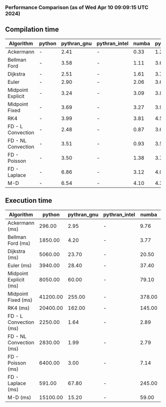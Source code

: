 ### Performance Comparison (as of Wed Apr 10 09:09:15 UTC 2024)
## Compilation time
Algorithm                 | python                    | pythran_gnu               | pythran_intel             | numba                     | pyccel_fortran_gnu        | pyccel_c_gnu              | pyccel_fortran_intel      | pyccel_c_intel           
------------------------- | ------------------------- | ------------------------- | ------------------------- | ------------------------- | ------------------------- | ------------------------- | ------------------------- | -------------------------
Ackermann                 | -                         | 2.41                      | -                         | 0.33                      | 1.27                      | 1.23                      | 1.34                      | 1.36                     
Bellman Ford              | -                         | 3.58                      | -                         | 1.11                      | 3.63                      | 3.90                      | 3.76                      | 4.41                     
Dijkstra                  | -                         | 2.51                      | -                         | 1.61                      | 3.73                      | 3.93                      | 3.89                      | 4.50                     
Euler                     | -                         | 2.90                      | -                         | 2.06                      | 3.61                      | 3.96                      | 3.71                      | 4.41                     
Midpoint Explicit         | -                         | 3.24                      | -                         | 3.09                      | 3.85                      | 4.22                      | 4.00                      | 4.60                     
Midpoint Fixed            | -                         | 3.69                      | -                         | 3.27                      | 3.97                      | 4.29                      | 4.12                      | 4.78                     
RK4                       | -                         | 3.99                      | -                         | 3.81                      | 4.52                      | 4.77                      | 4.63                      | 5.24                     
FD - L Convection         | -                         | 2.48                      | -                         | 0.87                      | 3.60                      | 3.88                      | 3.75                      | 4.33                     
FD - NL Convection        | -                         | 3.51                      | -                         | 0.93                      | 3.58                      | 3.96                      | 3.78                      | 4.38                     
FD - Poisson              | -                         | 3.50                      | -                         | 1.38                      | 3.74                      | 3.99                      | 4.27                      | 4.46                     
FD - Laplace              | -                         | 6.86                      | -                         | 3.12                      | 4.03                      | 4.39                      | 4.33                      | 4.91                     
M-D                       | -                         | 6.54                      | -                         | 4.10                      | 4.38                      | 4.53                      | 4.61                      | 5.34                     

## Execution time
Algorithm                 | python                    | pythran_gnu               | pythran_intel             | numba                     | pyccel_fortran_gnu        | pyccel_c_gnu              | pyccel_fortran_intel      | pyccel_c_intel           
------------------------- | ------------------------- | ------------------------- | ------------------------- | ------------------------- | ------------------------- | ------------------------- | ------------------------- | -------------------------
Ackermann (ms)            | 296.00                    | 2.95                      | -                         | 9.76                      | 1.50                      | 1.50                      | 9.06                      | 3.93                     
Bellman Ford (ms)         | 1850.00                   | 4.20                      | -                         | 3.77                      | 2.98                      | 6.15                      | 4.39                      | 18.60                    
Dijkstra (ms)             | 5060.00                   | 23.70                     | -                         | 20.50                     | 18.90                     | 30.50                     | 23.80                     | 23.30                    
Euler (ms)                | 3940.00                   | 28.40                     | -                         | 37.40                     | 15.80                     | 144.00                    | 14.10                     | 129.00                   
Midpoint Explicit (ms)    | 8050.00                   | 60.00                     | -                         | 79.10                     | 22.30                     | 280.00                    | 15.50                     | 252.00                   
Midpoint Fixed (ms)       | 41200.00                  | 255.00                    | -                         | 378.00                    | 74.60                     | 1390.00                   | 59.00                     | 1230.00                  
RK4 (ms)                  | 20400.00                  | 162.00                    | -                         | 145.00                    | 32.60                     | 486.00                    | 38.60                     | 406.00                   
FD - L Convection (ms)    | 2250.00                   | 1.64                      | -                         | 2.89                      | 1.46                      | 1.85                      | 1.53                      | 3.68                     
FD - NL Convection (ms)   | 2830.00                   | 1.99                      | -                         | 2.79                      | 1.80                      | 1.99                      | 1.53                      | 3.74                     
FD - Poisson (ms)         | 6400.00                   | 3.00                      | -                         | 7.14                      | 2.81                      | 3.85                      | 2.67                      | 7.79                     
FD - Laplace (ms)         | 591.00                    | 67.80                     | -                         | 245.00                    | 62.70                     | 283.00                    | 63.10                     | 335.00                   
M-D (ms)                  | 15100.00                  | 15.20                     | -                         | 59.00                     | 53.90                     | 59.50                     | 77.90                     | 62.30                    
